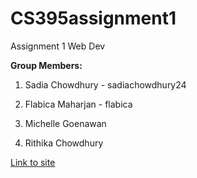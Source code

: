 # CS395assignment1
Assignment 1 Web Dev

**Group Members:**

1. Sadia Chowdhury - sadiachowdhury24

2. Flabica Maharjan - flabica 

3. Michelle Goenawan

4. Rithika Chowdhury


[Link to site](https://sadiachowdhury24.github.io/CS395assignment1/)
